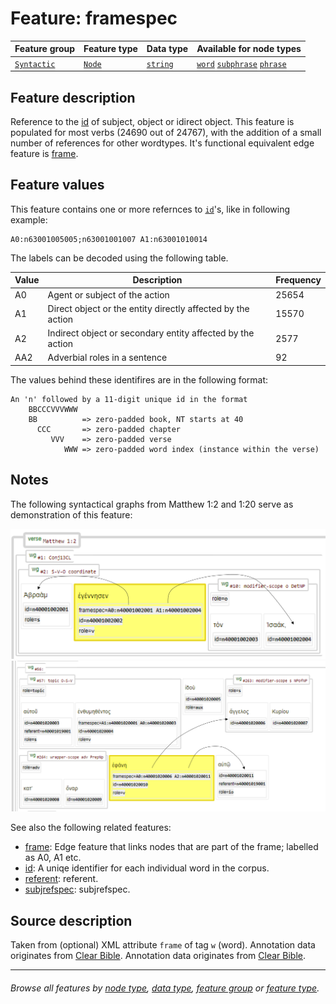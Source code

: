 
# Feature: framespec <a name="start"></a>

Feature group | Feature type | Data type | Available for node types
---  | --- | --- | ---
[`Syntactic`](featuresbygroup.md#syntactic-features) | [`Node`](featuresbyfeaturetype.md#node-features) | [`string`](featuresbydatatype.md#string-datatype) | [`word`](featuresbynodetype.md#word-nodes) [`subphrase`](featuresbynodetype.md#subphrase-nodes) [`phrase`](featuresbynodetype.md#phrase-nodes)

## Feature description

Reference to the [id](id.md#start) of subject, object or idirect object. This feature is populated for most verbs (24690 out of 24767), with the addition of a small number of references for other wordtypes.  It's functional equivalent edge feature is [frame](frame.md#start).

## Feature values

This feature contains one or more refernces to [`id`](id.md#start)'s,  like in following example:

```
A0:n63001005005;n63001001007 A1:n63001010014
```
The labels can be decoded using the following table.

Value | Description | Frequency
---|---|---
A0 | Agent or subject of the action | 25654
A1 | Direct object or the entity directly affected by the action | 15570
A2 | Indirect object or secondary entity affected by the action | 2577
AA2 | Adverbial roles in a sentence | 92

The values behind these identifires are in the following format:

```
An 'n' followed by a 11-digit unique id in the format
    BBCCCVVVWWW
    BB          => zero-padded book, NT starts at 40
      CCC       => zero-padded chapter
         VVV    => zero-padded verse
            WWW => zero-padded word index (instance within the verse)
```

## Notes

The following syntactical graphs from Matthew 1:2 and 1:20 serve as demonstration of this feature:

<img src="images/framespecA0A1.png" width="550">
<img src="images/framespecA0A2.png" width="550">

See also the following related features:
   * [frame](frame.md#start): Edge feature that links nodes that are part of the frame; labelled as A0, A1 etc.
   * [id](id.md#start): A uniqe identifier for each individual word in the corpus.
   * [referent](referent.md#start): referent.
   * [subjrefspec](subjrefspec.md#start): subjrefspec.

## Source description

Taken from (optional) XML attribute `frame` of tag `w` (word). Annotation data originates from [Clear Bible](https://github.com/Clear-Bible/macula-greek/tree/main/sources/Clear/annotations). Annotation data originates from [Clear Bible](https://github.com/Clear-Bible/macula-greek/tree/main/sources/Clear/annotations).

---
###### *Browse all features by [node type](featuresbynodetype.md#start), [data type](featuresbydatatype.md#start), [feature group](featuresbygroup.md#start) or [feature type](featuresbyfeaturetype.md#start).*
